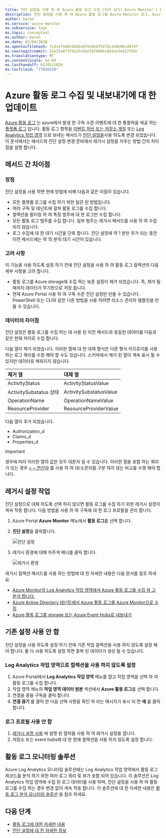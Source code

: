 ```yaml
---
title: 진단 설정을 사용 하 여 Azure 활동 로그 수집 (미리 보기)-Azure Monitor | Microsoft Docs
description: 진단 설정을 사용 하 여 Azure 활동 로그를 Azure Monitor 로그, Azure storage 또는 Azure Event Hubs에 전달 합니다.
author: bwren
ms.service: azure-monitor
ms.subservice: logs
ms.topic: conceptual
ms.author: bwren
ms.date: 02/04/2020
ms.openlocfilehash: fcdcef5d63163b24fe5de0f547dc2dde00cd674f
ms.sourcegitcommit: 21e33a0f3fda25c91e7670666c601ae3d422fb9c
ms.translationtype: MT
ms.contentlocale: ko-KR
ms.lasthandoff: 02/05/2020
ms.locfileid: "77016258"
---
```

# <a name="update-to-azure-activity-log-collection-and-export"></a>Azure 활동 로그 수집 및 내보내기에 대 한 업데이트
[Azure 활동 로그](platform-logs-overview.md) 는 azure에서 발생 한 구독 수준 이벤트에 대 한 통찰력을 제공 하는 [플랫폼 로그](platform-logs-overview.md) 입니다. 활동 로그 항목을 [이벤트 허브 또는 저장소 계정](activity-log-export.md) 또는 [Log Analytics 작업 영역](activity-log-collect.md) 으로 보내는 메서드가 [진단 설정을](diagnostic-settings.md)사용 하도록 변경 되었습니다. 이 문서에서는 메서드와 진단 설정 변경 준비에서 레거시 설정을 지우는 방법 간의 차이점을 설명 합니다.


## <a name="differences-between-methods"></a>메서드 간 차이점

### <a name="advantages"></a>장점
진단 설정을 사용 하면 현재 방법에 비해 다음과 같은 이점이 있습니다.

- 모든 플랫폼 로그를 수집 하기 위한 일관 된 방법입니다.
- 여러 구독 및 테넌트에 걸쳐 활동 로그를 수집 합니다.
- 컬렉션을 필터링 하 여 특정 범주에 대 한 로그만 수집 합니다.
- 모든 활동 로그 범주를 수집 합니다. 일부 범주는 레거시 메서드를 사용 하 여 수집 되지 않습니다.
- 로그 수집에 대 한 대기 시간을 단축 합니다. 진단 설정에 약 1 분만 추가 되는 동안 이전 메서드에는 약 15 분의 대기 시간이 있습니다.

### <a name="considerations"></a>고려 사항
이 기능을 사용 하도록 설정 하기 전에 진단 설정을 사용 하 여 활동 로그 컬렉션의 다음 세부 사항을 고려 합니다.

- 활동 로그를 Azure storage에 수집 하는 보존 설정이 제거 되었습니다. 즉, 제거 될 때까지 데이터가 무기한으로 저장 됩니다.
- 현재 Azure Portal 사용 하 여 구독 수준 진단 설정만 만들 수 있습니다. PowerShell 또는 CLI와 같은 다른 방법을 사용 하려면 리소스 관리자 템플릿을 만들 수 있습니다.


### <a name="differences-in-data"></a>데이터의 차이점
진단 설정은 활동 로그를 수집 하는 데 사용 된 이전 메서드와 동일한 데이터를 다음과 같은 현재 차이로 수집 합니다.

다음 열이 제거 되었습니다. 이러한 열에 대 한 대체 형식은 다른 형식 이므로이를 사용 하는 로그 쿼리를 수정 해야 할 수도 있습니다. 스키마에서 제거 된 열이 계속 표시 될 수 있지만 데이터로 채워지지 않습니다.

| 제거 열 | 대체 열 |
|:---|:---|
| ActivityStatus    | ActivityStatusValue    |
| ActivitySubstatus 상태 | ActivitySubstatusValue |
| OperationName     | OperationNameValue     |
| ResourceProvider  | ResourceProviderValue  |

다음 열이 추가 되었습니다.

- Authorization_d
- Claims_d
- Properties_d

> [!IMPORTANT]
> 경우에 따라 이러한 열의 값은 모두 대문자 일 수 있습니다. 이러한 열을 포함 하는 쿼리가 있는 경우 [= ~ 연산자](https://docs.microsoft.com/azure/kusto/query/datatypes-string-operators) 를 사용 하 여 대/소문자를 구분 하지 않는 비교를 수행 해야 합니다.

## <a name="work-with-legacy-settings"></a>레거시 설정 작업
진단 설정으로 대체 하도록 선택 하지 않으면 활동 로그를 수집 하기 위한 레거시 설정이 계속 작동 합니다. 다음 방법을 사용 하 여 구독에 대 한 로그 프로필을 관리 합니다.

1. Azure Portal **Azure Monitor** 메뉴에서 **활동 로그**를 선택 합니다.
3. **진단 설정**을 클릭합니다.

   ![진단 설정](media/diagnostic-settings-subscription/diagnostic-settings.png)

4. 레거시 환경에 대해 자주색 배너를 클릭 합니다.

    ![레거시 환경](media/diagnostic-settings-subscription/legacy-experience.png)


레거시 컬렉션 메서드를 사용 하는 방법에 대 한 자세한 내용은 다음 문서를 참조 하세요.

- [Azure Monitor의 Log Analytics 작업 영역에서 Azure 활동 로그를 수집 하 고 분석 합니다.](activity-log-collect.md)
- [Azure Active Directory 테넌트에서 Azure 활동 로그를 Azure Monitor으로 수집](activity-log-collect-tenants.md)
- [Azure 활동 로그를 storage 또는 Azure Event Hubs로 내보내기](activity-log-export.md)

## <a name="disable-existing-settings"></a>기존 설정 사용 안 함
진단 설정을 사용 하도록 설정 하기 전에 기존 작업 컬렉션을 사용 하지 않도록 설정 해야 합니다. 둘 다 사용 하도록 설정 하면 중복 된 데이터가 생성 될 수 있습니다.

### <a name="disable-collection-into-log-analytics-workspace"></a>Log Analytics 작업 영역으로 컬렉션을 사용 하지 않도록 설정

1. Azure Portal에서 **Log Analytics 작업 영역** 메뉴를 열고 작업 영역을 선택 하 여 활동 로그를 수집 합니다.
2. 작업 영역 메뉴의 **작업 영역 데이터 원본** 섹션에서 **Azure 활동 로그**를 선택 합니다.
3. 연결을 끊을 구독을 클릭 합니다.
4. **연결 끊기** 를 클릭 한 다음 선택 사항을 확인 하 라는 메시지가 표시 되 면 **예** 를 클릭 합니다.

### <a name="disable-log-profile"></a>로그 프로필 사용 안 함

1. [레거시 설정 사용](#work-with-legacy-settings) 에 설명 된 절차를 사용 하 여 레거시 설정을 엽니다.
2. 저장소 또는 event hubs에 대 한 현재 컬렉션을 사용 하지 않도록 설정 합니다.



## <a name="activity-log-monitoring-solution"></a>활동 로그 모니터링 솔루션
Azure Log Analytics 모니터링 솔루션에는 Log Analytics 작업 영역에서 활동 로그 레코드를 분석 하기 위한 여러 로그 쿼리 및 뷰가 포함 되어 있습니다. 이 솔루션은 Log Analytics 작업 영역에 수집 된 로그 데이터를 사용 하며, 진단 설정을 사용 하 여 활동 로그를 수집 하는 경우 변경 없이 계속 작동 합니다. 이 솔루션에 대 한 자세한 내용은 [활동 로그 분석 모니터링 솔루션](activity-log-collect.md#activity-logs-analytics-monitoring-solution) 을 참조 하세요.

## <a name="next-steps"></a>다음 단계

* [활동 로그에 대한 자세한 내용](../../azure-resource-manager/management/view-activity-logs.md)
* [진단 설정에 대 한 자세한 정보](diagnostic-settings.md)
